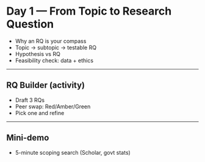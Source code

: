 # Day 1 — From Topic to Research Question
- Why an RQ is your compass
- Topic → subtopic → testable RQ
- Hypothesis vs RQ
- Feasibility check: data + ethics
---
## RQ Builder (activity)
- Draft 3 RQs
- Peer swap: Red/Amber/Green
- Pick one and refine
---
## Mini-demo
- 5-minute scoping search (Scholar, govt stats)
